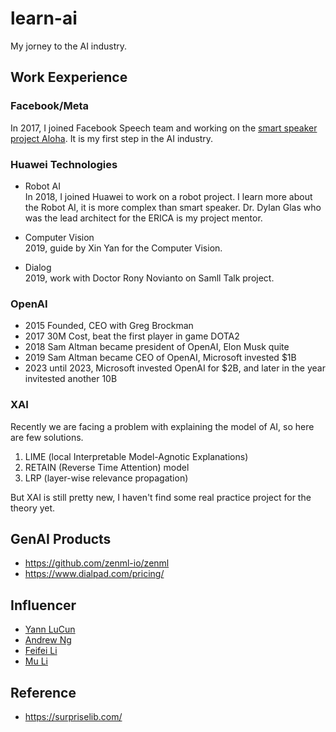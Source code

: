 # learn-ai

My jorney to the AI industry.

## Work Eexperience

### Facebook/Meta

In 2017, I joined Facebook Speech team and working on the 
[smart speaker project Aloha](https://9to5mac.com/2018/10/08/smart-speaker-portal-facebook-amazon-alexa/).
It is my first step in the AI industry.

### Huawei Technologies

* Robot AI  
    In 2018, I joined Huawei to work on a robot project. I learn more about the Robot AI, 
    it is more complex than smart speaker. Dr. Dylan Glas who was the lead architect 
    for the ERICA is my project mentor.

* Computer Vision  
    2019, guide by Xin Yan for the Computer Vision.

* Dialog  
    2019, work with Doctor Rony Novianto on Samll Talk project.

### OpenAI

* 2015 Founded, CEO with Greg Brockman
* 2017 30M Cost, beat the first player in game DOTA2
* 2018 Sam Altman became president of OpenAI, Elon Musk quite
* 2019 Sam Altman became CEO of OpenAI, Microsoft invested $1B
* 2023 until 2023, Microsoft invested OpenAI for $2B, and later in the year invitested another 10B 

### XAI

Recently we are facing a problem with explaining the model of AI, so here are few solutions.

1. LIME (local Interpretable Model-Agnotic Explanations)
2. RETAIN (Reverse Time Attention) model
3. LRP (layer-wise relevance propagation)

But XAI is still pretty new, I haven't find some real practice project for the theory yet.

## GenAI Products

* https://github.com/zenml-io/zenml
* https://www.dialpad.com/pricing/

## Influencer

* [Yann LuCun](https://www.linkedin.com/in/yann-lecun/)
* [Andrew Ng](https://www.andrewng.org/)
* [Feifei Li](https://profiles.stanford.edu/fei-fei-li)
* [Mu Li](https://www.cs.cmu.edu/~muli/)

## Reference

* https://surpriselib.com/
